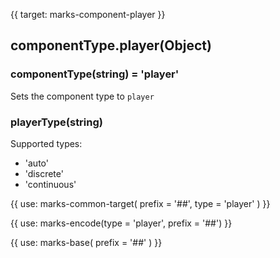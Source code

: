 {{ target: marks-component-player }}

## componentType.player(Object)

### componentType(string) = 'player'

Sets the component type to `player`

### playerType(string)

Supported types:

- 'auto'
- 'discrete'
- 'continuous'

{{ use: marks-common-target(
  prefix = '##',
  type = 'player'
) }}

{{ use: marks-encode(type = 'player', prefix = '##') }}

{{ use: marks-base( prefix = '##' ) }}